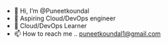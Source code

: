 - 👋 Hi, I’m @Puneetkoundal
- 👀 Aspiring Cloud/DevOps engineer
- 🌱 Cloud/DevOps Learner
- 📫 How to reach me .. puneetkoundal1@gmail.com

<!---
Puneetkoundal/Puneetkoundal is a ✨ special ✨ repository because its `README.md` (this file) appears on your GitHub profile.
You can click the Preview link to take a look at your changes.
--->
